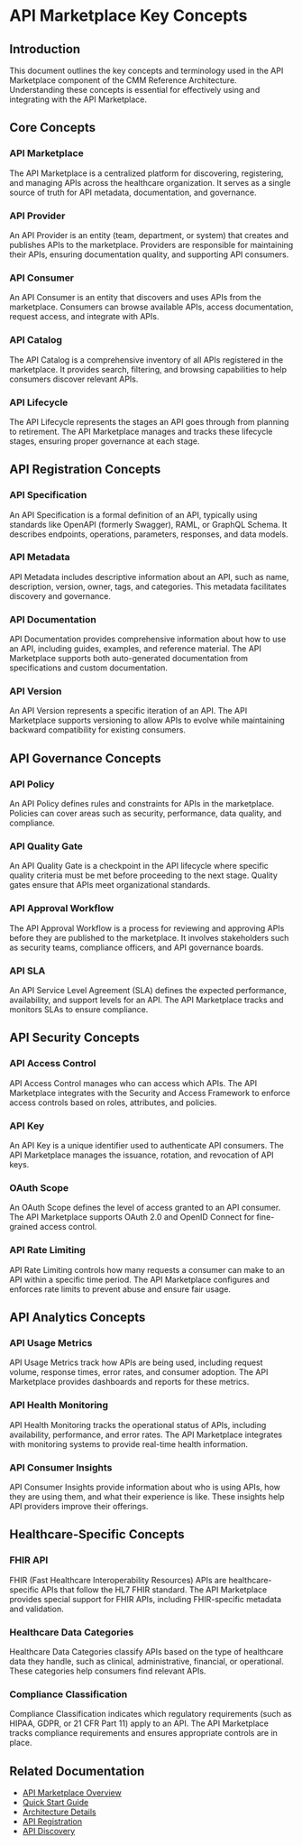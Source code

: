 # API Marketplace Key Concepts

## Introduction

This document outlines the key concepts and terminology used in the API Marketplace component of the CMM Reference Architecture. Understanding these concepts is essential for effectively using and integrating with the API Marketplace.

## Core Concepts

### API Marketplace

The API Marketplace is a centralized platform for discovering, registering, and managing APIs across the healthcare organization. It serves as a single source of truth for API metadata, documentation, and governance.

### API Provider

An API Provider is an entity (team, department, or system) that creates and publishes APIs to the marketplace. Providers are responsible for maintaining their APIs, ensuring documentation quality, and supporting API consumers.

### API Consumer

An API Consumer is an entity that discovers and uses APIs from the marketplace. Consumers can browse available APIs, access documentation, request access, and integrate with APIs.

### API Catalog

The API Catalog is a comprehensive inventory of all APIs registered in the marketplace. It provides search, filtering, and browsing capabilities to help consumers discover relevant APIs.

### API Lifecycle

The API Lifecycle represents the stages an API goes through from planning to retirement. The API Marketplace manages and tracks these lifecycle stages, ensuring proper governance at each stage.

## API Registration Concepts

### API Specification

An API Specification is a formal definition of an API, typically using standards like OpenAPI (formerly Swagger), RAML, or GraphQL Schema. It describes endpoints, operations, parameters, responses, and data models.

### API Metadata

API Metadata includes descriptive information about an API, such as name, description, version, owner, tags, and categories. This metadata facilitates discovery and governance.

### API Documentation

API Documentation provides comprehensive information about how to use an API, including guides, examples, and reference material. The API Marketplace supports both auto-generated documentation from specifications and custom documentation.

### API Version

An API Version represents a specific iteration of an API. The API Marketplace supports versioning to allow APIs to evolve while maintaining backward compatibility for existing consumers.

## API Governance Concepts

### API Policy

An API Policy defines rules and constraints for APIs in the marketplace. Policies can cover areas such as security, performance, data quality, and compliance.

### API Quality Gate

An API Quality Gate is a checkpoint in the API lifecycle where specific quality criteria must be met before proceeding to the next stage. Quality gates ensure that APIs meet organizational standards.

### API Approval Workflow

The API Approval Workflow is a process for reviewing and approving APIs before they are published to the marketplace. It involves stakeholders such as security teams, compliance officers, and API governance boards.

### API SLA

An API Service Level Agreement (SLA) defines the expected performance, availability, and support levels for an API. The API Marketplace tracks and monitors SLAs to ensure compliance.

## API Security Concepts

### API Access Control

API Access Control manages who can access which APIs. The API Marketplace integrates with the Security and Access Framework to enforce access controls based on roles, attributes, and policies.

### API Key

An API Key is a unique identifier used to authenticate API consumers. The API Marketplace manages the issuance, rotation, and revocation of API keys.

### OAuth Scope

An OAuth Scope defines the level of access granted to an API consumer. The API Marketplace supports OAuth 2.0 and OpenID Connect for fine-grained access control.

### API Rate Limiting

API Rate Limiting controls how many requests a consumer can make to an API within a specific time period. The API Marketplace configures and enforces rate limits to prevent abuse and ensure fair usage.

## API Analytics Concepts

### API Usage Metrics

API Usage Metrics track how APIs are being used, including request volume, response times, error rates, and consumer adoption. The API Marketplace provides dashboards and reports for these metrics.

### API Health Monitoring

API Health Monitoring tracks the operational status of APIs, including availability, performance, and error rates. The API Marketplace integrates with monitoring systems to provide real-time health information.

### API Consumer Insights

API Consumer Insights provide information about who is using APIs, how they are using them, and what their experience is like. These insights help API providers improve their offerings.

## Healthcare-Specific Concepts

### FHIR API

FHIR (Fast Healthcare Interoperability Resources) APIs are healthcare-specific APIs that follow the HL7 FHIR standard. The API Marketplace provides special support for FHIR APIs, including FHIR-specific metadata and validation.

### Healthcare Data Categories

Healthcare Data Categories classify APIs based on the type of healthcare data they handle, such as clinical, administrative, financial, or operational. These categories help consumers find relevant APIs.

### Compliance Classification

Compliance Classification indicates which regulatory requirements (such as HIPAA, GDPR, or 21 CFR Part 11) apply to an API. The API Marketplace tracks compliance requirements and ensures appropriate controls are in place.

## Related Documentation

- [API Marketplace Overview](./overview.md)
- [Quick Start Guide](./quick-start.md)
- [Architecture Details](./architecture.md)
- [API Registration](../02-core-functionality/api-registration.md)
- [API Discovery](../02-core-functionality/api-discovery.md)
